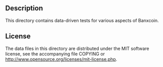 Description
------------

This directory contains data-driven tests for various aspects of Banxcoin.

License
--------

The data files in this directory are distributed under the MIT software
license, see the accompanying file COPYING or
http://www.opensource.org/licenses/mit-license.php.

